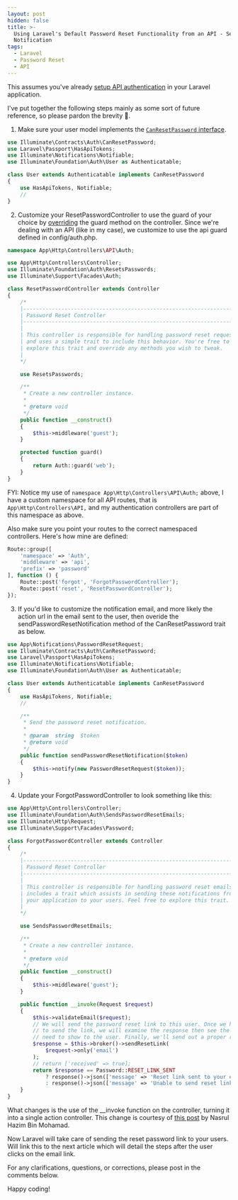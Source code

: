 ```yaml
---
layout: post
hidden: false
title: >-
  Using Laravel's Default Password Reset Functionality from an API - Sending the
  Notification
tags:
  - Laravel
  - Password Reset
  - API
---
```

This assumes you've already [setup API authentication](https://medium.com/modulr/create-api-authentication-with-passport-of-laravel-5-6-1dc2d400a7f) in your Laravel application.

I've put together the following steps mainly as some sort of future reference, so please pardon the brevity 🙏.

1. Make sure your user model implements the [`CanResetPassword` interface](https://laravel.com/docs/5.7/passwords#resetting-database).

```php
use Illuminate\Contracts\Auth\CanResetPassword;
use Laravel\Passport\HasApiTokens;
use Illuminate\Notifications\Notifiable;
use Illuminate\Foundation\Auth\User as Authenticatable;

class User extends Authenticatable implements CanResetPassword
{
    use HasApiTokens, Notifiable;
    //
}
```

2. Customize your  ResetPasswordController to use the guard of your choice by [overriding](https://laravel.com/docs/5.7/passwords#password-customization) the guard method on the controller. Since we're dealing with an API (like in my case), we customize to use the api guard defined in config/auth.php.

```php
namespace App\Http\Controllers\API\Auth;

use App\Http\Controllers\Controller;
use Illuminate\Foundation\Auth\ResetsPasswords;
use Illuminate\Support\Facades\Auth;

class ResetPasswordController extends Controller
{
    /*
    |--------------------------------------------------------------------------
    | Password Reset Controller
    |--------------------------------------------------------------------------
    |
    | This controller is responsible for handling password reset requests
    | and uses a simple trait to include this behavior. You're free to
    | explore this trait and override any methods you wish to tweak.
    |
    */

    use ResetsPasswords;

    /**
     * Create a new controller instance.
     *
     * @return void
     */
    public function __construct()
    {
        $this->middleware('guest');
    }

    protected function guard()
    {
        return Auth::guard('web');
    }
}
```

FYI: Notice my use of `namespace App\Http\Controllers\API\Auth;` above, I have a custom namespace for all API routes, that is `App\Http\Controllers\API,` and my authentication controllers are part of this namespace as above.

Also make sure you point your routes to the correct namespaced controllers. Here's how mine are defined:

```php
Route::group([
    'namespace' => 'Auth',
    'middleware' => 'api',
    'prefix' => 'password'
], function () {
    Route::post('forgot', 'ForgotPasswordController');
    Route::post('reset', 'ResetPasswordController');
});
```

3. If you'd like to customize the notification email, and more likely the action url in the email sent to the user, then overide the sendPasswordResetNotification method of the CanResetPassword trait as below.

```php
use App\Notifications\PasswordResetRequest;
use Illuminate\Contracts\Auth\CanResetPassword;
use Laravel\Passport\HasApiTokens;
use Illuminate\Notifications\Notifiable;
use Illuminate\Foundation\Auth\User as Authenticatable;

class User extends Authenticatable implements CanResetPassword
{
    use HasApiTokens, Notifiable;
    //

    /**
     * Send the password reset notification.
     *
     * @param  string  $token
     * @return void
     */
    public function sendPasswordResetNotification($token)
    {
        $this->notify(new PasswordResetRequest($token));
    }
}
```

4. Update your ForgotPasswordController to look something like this:

```php
use App\Http\Controllers\Controller;
use Illuminate\Foundation\Auth\SendsPasswordResetEmails;
use Illuminate\Http\Request;
use Illuminate\Support\Facades\Password;

class ForgotPasswordController extends Controller
{
    /*
    |--------------------------------------------------------------------------
    | Password Reset Controller
    |--------------------------------------------------------------------------
    |
    | This controller is responsible for handling password reset emails and
    | includes a trait which assists in sending these notifications from
    | your application to your users. Feel free to explore this trait.
    |
    */

    use SendsPasswordResetEmails;

    /**
     * Create a new controller instance.
     *
     * @return void
     */
    public function __construct()
    {
        $this->middleware('guest');
    }

    public function __invoke(Request $request)
    {
        $this->validateEmail($request);
        // We will send the password reset link to this user. Once we have attempted
        // to send the link, we will examine the response then see the message we
        // need to show to the user. Finally, we'll send out a proper response.
        $response = $this->broker()->sendResetLink(
            $request->only('email')
        );
        // return ['received' => true];
        return $response == Password::RESET_LINK_SENT
            ? response()->json(['message' => 'Reset link sent to your email.', 'success' => true], 201)
            : response()->json(['message' => 'Unable to send reset link', 'success' => false], 401);
    }
}
```

What changes is the use of the __invoke function on the controller, turning it into a single action controller. This change is courtesy of [this post](https://blog.nasrulhazim.com/2018/04/laravel-reset-password-from-an-api/) by Nasrul Hazim Bin Mohamad.

Now Laravel will take care of sending the reset password link to your users. Will link this to the next article which will detail the steps after the user clicks on the email link.

For any clarifications, questions, or corrections, please post in the comments below. 

Happy coding!
